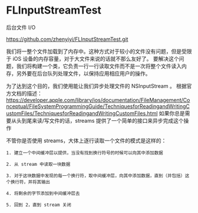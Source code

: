 # FLInputStreamTest
后台文件 I/O


https://github.com/zhenyiyi/FLInputStreamTest.git

我们将一整个文件加载到了内存中。这种方式对于较小的文件没有问题，但是受限于 iOS 设备的内存容量，对于大文件来说的话就不那么友好了。
要解决这个问题，我们将构建一个类，它负责一行一行读取文件而不是一次将整个文件读入内存，另外要在后台队列处理文件，以保持应用相应用户的操作。

为了达到这个目的，我们使用能让我们异步处理文件的 NSInputStream 。
根据官方文档的描述：
https://developer.apple.com/library/ios/documentation/FileManagement/Conceptual/FileSystemProgrammingGuide/TechniquesforReadingandWritingCustomFiles/TechniquesforReadingandWritingCustomFiles.html
如果你总是需要从头到尾来读/写文件的话，streams 提供了一个简单的接口来异步完成这个操作

不管你是否使用 streams，大体上逐行读取一个文件的模式是这样的：

	1. 建立一个中间缓冲层以提供，当没有找到换行符号的时候可以向其中添加数据
	
	2. 从 stream 中读取一块数据
	
	3. 对于这块数据中发现的每一个换行符，取中间缓冲层，向其中添加数据，直到（并包括）这个换行符，并将其输出
	
	4. 将剩余的字节添加到中间缓冲层去
	
	5. 回到 2，直到 stream 关闭